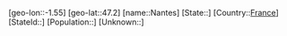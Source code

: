 ﻿---
location: [47.2,-1.55]
type: City
tags:
- geo/City


SpocWebEntityId: 32732
isDeleted: false
confidential: public

---
[geo-lon::-1.55]
[geo-lat::47.2]
[name::Nantes]
[State::]
[Country::[France](geo/Continent/Europe/France.md)]
[StateId::]
[Population::]
[Unknown::]

